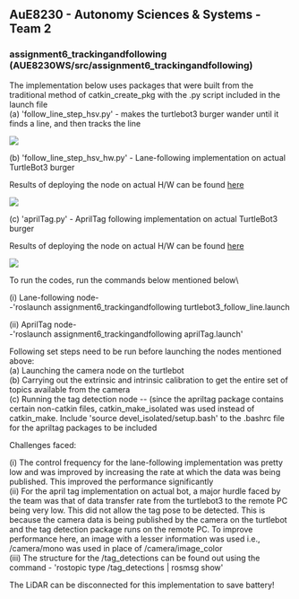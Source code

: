 ## AuE8230 - Autonomy Sciences & Systems - Team 2

### assignment6_trackingandfollowing (AUE8230WS/src/assignment6_trackingandfollowing)

The implementation below uses packages that were built from the traditional method of catkin_create_pkg with the .py script included in the launch file<br /> 
(a) 'follow_line_step_hsv.py' - makes the turtlebot3 burger wander until it finds a line, and then tracks the line

![](https://github.com/vasudevpurohit/AUE8230Spring22_Team2/blob/master/AUE8230_WS/src/assignment6_trackingandfollowing/videos/lineFollowing.gif)

(b) 'follow_line_step_hsv_hw.py' - Lane-following implementation on actual TurtleBot3 burger

Results of deploying the node on actual H/W can be found [here](https://drive.google.com/drive/folders/1fWwCdGmC59jA5oUrCSfM3Srx6M4Gqdbt)

![](https://github.com/vasudevpurohit/AUE8230Spring22_Team2/blob/master/AUE8230_WS/src/assignment6_trackingandfollowing/videos/lineFollowing_hw.gif)


(c) 'aprilTag.py' - AprilTag following implementation on actual TurtleBot3 burger

Results of deploying the node on actual H/W can be found [here](https://drive.google.com/drive/folders/1fWwCdGmC59jA5oUrCSfM3Srx6M4Gqdbt)

![](https://github.com/vasudevpurohit/AUE8230Spring22_Team2/blob/master/AUE8230_WS/src/assignment6_trackingandfollowing/videos/aprilTag_hw.gif)

To run the codes, run the commands below mentioned below\

(i) Lane-following node-\
-'roslaunch assignment6_trackingandfollowing turtlebot3_follow_line.launch

(ii) AprilTag node-\
-'roslaunch assignment6_trackingandfollowing aprilTag.launch'

Following set steps need to be run before launching the nodes mentioned above:\
(a) Launching the camera node on the turtlebot\
(b) Carrying out the extrinsic and intrinsic calibration to get the entire set of topics available from the camera\
(c) Running the tag detection node -- (since the apriltag package contains certain non-catkin files, catkin_make_isolated was used instead of catkin_make. Include 'source devel_isolated/setup.bash' to the .bashrc file for the apriltag packages to be included

Challenges faced:

(i)  The control frequency for the lane-following implementation was pretty low and was improved by increasing the rate at which the data was being published. This improved the performance significantly\
(ii) For the april tag implementation on actual bot, a major hurdle faced by the team was that of data transfer rate from the turtlebot3 to the remote PC being very low. This did not allow the tag pose to be detected. This is because the camera data is being published by the camera on the turtlebot and the tag detection package runs on the remote PC. To improve performance here, an image with a lesser information was used i.e., /camera/mono was used in place of /camera/image_color\
(iii) The structure for the /tag_detections can be found out using the command - 'rostopic type /tag_detections | rosmsg show' 

The LiDAR can be disconnected for this implementation to save battery!
